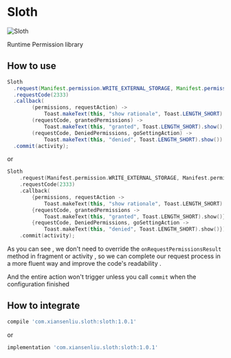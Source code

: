 # Sloth

![Sloth](https://encrypted-tbn0.gstatic.com/images?q=tbn:ANd9GcRdSR5mlbRGEPwFDk38Tp19tGgXo1vrEB6L0JosG0HXnNl8cScPOQ)

Runtime Permission library

## How to use

```java
Sloth
  .request(Manifest.permission.WRITE_EXTERNAL_STORAGE, Manifest.permission.READ_CONTACTS)
  .requestCode(2333)
  .callback(
        (permissions, requestAction) ->
            Toast.makeText(this, "show rationale", Toast.LENGTH_SHORT).show() ,
        (requestCode, grantedPermissions) ->
            Toast.makeText(this, "granted", Toast.LENGTH_SHORT).show(),
        (requestCode, DeniedPermissions, goSettingAction) ->
            Toast.makeText(this, "denied", Toast.LENGTH_SHORT).show())
  .commit(activity);
```
or
```kotlin
Sloth
	.request(Manifest.permission.WRITE_EXTERNAL_STORAGE, Manifest.permission.READ_CONTACTS)
	.requestCode(2333)
	.callback(
      	{permissions, requestAction ->
            Toast.makeText(this, "show rationale", Toast.LENGTH_SHORT).show() },
        {requestCode, grantedPermissions ->
            Toast.makeText(this, "granted", Toast.LENGTH_SHORT).show()},
        {requestCode, DeniedPermissions, goSettingAction ->
            Toast.makeText(this, "denied", Toast.LENGTH_SHORT).show()})
  	.commit(activity);
```

As you can see , we don't need to override the `onRequestPermissionsResult` method in fragment or activity , so we can complete our request process in a more fluent way and improve the code's readability .

And the entire action won't trigger unless you call `commit` when the configuration finished



## How to integrate

```groovy
compile 'com.xiansenliu.sloth:sloth:1.0.1'
```
or
```groovy
implementation 'com.xiansenliu.sloth:sloth:1.0.1'
```

